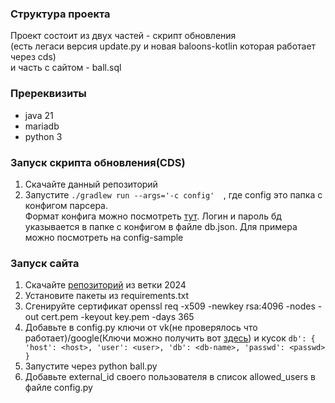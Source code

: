 ### Структура проекта 
Проект состоит из двух частей - скрипт обновления   
(есть легаси версия update.py и новая baloons-kotlin которая работает через cds)   
и часть с сайтом - ball.sql
### Пререквизиты
* java 21
* mariadb 
* python 3
### Запуск скрипта обновления(CDS)
1. Скачайте данный репозиторий
2. Запустите ```./gradlew run --args='-c config'  ```, где config это папка с конфигом парсера.  
Формат конфига можно посмотреть [тут](https://github.com/icpc/live-v3).
Логин и пароль бд указывается в папке с конфигом в файле db.json. Для примера можно посмотреть на config-sample
### Запуск сайта
1. Скачайте [репозиторий](https://github.com/Nikkirche/balloons) из ветки 2024
2. Установите пакеты из requirements.txt 
3. Сгенируйте сертификат openssl req -x509 -newkey rsa:4096 -nodes -out cert.pem -keyout key.pem -days 365
4. Добавьте в config.py ключи от vk(не проверялось что работает)/google(Ключи можно получить вот [здесь](https://console.cloud.google.com)) и кусок ```db': { 'host': <host>, 'user': <user>, 'db': <db-name>, 'passwd': <passwd> }```
5. Запустите через python ball.py
6. Добавьте external_id своего пользователя в список allowed_users в файле config.py